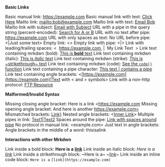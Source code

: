 **Basic Links**

Basic manual link: <https://example.com>
Basic manual link with text: [Click Here](https://example.com)
Mailto link: <mailto:bob@example.com>
Mailto link with text: [Email Bob](mailto:bob@example.com)
Mailto link with subject: [Email with Subject](mailto:test@example.com?subject=Hello)
URL with a pipe in the query string (percent-encoded): [Search for A or B](https://example.com/search?q=a%7Cb)
URL with no text after pipe: <https://example.com>
URL with only spaces as text:
No URL before pipe: <|Just some text>
Empty link: <>
Empty link with pipe: <|>
Link with leading/trailing spaces: <  https://example.com  |  My Link Text  >
Link text containing mrkdwn (bold): [This is **bold** text](https://example.com)
Link text containing mrkdwn (italic): [This is _italic_ text](https://example.com)
Link text containing mrkdwn (strike): [This is ~strikethrough~ text](https://example.com)
Link text containing mrkdwn (code): [See the `code()` function](https://example.com)
Link text containing a pipe character: [This text | contains a pipe](https://example.com)
Link text containing angle brackets: <[https://example.com](https://example.com)|Text with < and > symbols>
Link with a non-http protocol: [FTP Resource](ftp://example.com/resource)

**Malformed/Invalid Syntax**

Missing closing angle bracket: Here is a link <https://example.com
Missing opening angle bracket: And here is another https://example.com>
Mismatched brackets: [Link}](https://example.com)
Nested angle brackets: <[Inner Link](https://example.com)\>
Multiple pipes in link: [Text1|Text2](https://example.com)
Spaces around the pipe: [Link with spaces around pipe](https://example.com)
No protocol in manual link: <example.com>
Just text in angle brackets: <this is not a link>
Angle brackets in the middle of a word: thisis<not>alink

**Interactions with other Mrkdwn**

Link inside a bold block: **Here is a** **[link](https://example.com)**
Link inside an italic block: _Here is a_ _[link](https://example.com)_
Link inside a strikethrough block: ~Here is a~ ~[link](https://example.com)~
Link inside an inline code block: `Here is a` `[link](https://example.com)`
